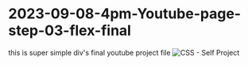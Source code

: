 # 2023-09-08-4pm-Youtube-page-step-03-flex-final
this is super simple div's final youtube project file
![CSS - Self Project](https://github.com/ravinath93/2023-09-08-4pm-Youtube-page-step-03-flex-final/assets/143611757/bb5900c8-8722-4ee4-aa72-4382399d38ff)
